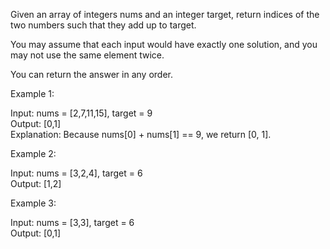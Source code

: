 Given an array of integers nums and an integer target, return indices of the two numbers such that they add up to target.

You may assume that each input would have exactly one solution, and you may not use the same element twice.

You can return the answer in any order.

 

Example 1:

Input: nums = [2,7,11,15], target = 9<br/>
Output: [0,1]<br/>
Explanation: Because nums[0] + nums[1] == 9, we return [0, 1].

Example 2:

Input: nums = [3,2,4], target = 6<br/>
Output: [1,2]

Example 3:

Input: nums = [3,3], target = 6<br/>
Output: [0,1]

